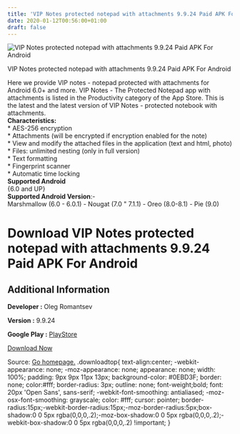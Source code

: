 ```yaml
---
title: 'VIP Notes protected notepad with attachments 9.9.24 Paid APK For Android'
date: 2020-01-12T00:56:00+01:00
draft: false
---
```


![VIP Notes protected notepad with attachments 9.9.24 Paid APK For Android](https://i1.wp.com/apkhome.net/wp-content/uploads/2020/01/VIP-Notes-protected-notepad-with-attachments-9.9.24-Paid.png "VIP Notes protected notepad with attachments 9.9.24 Paid APK For Android")

  

VIP Notes protected notepad with attachments 9.9.24 Paid APK For Android

Here we provide VIP notes - notepad protected with attachments for Android 6.0+ and more. VIP Notes - The Protected Notepad app with attachments is listed in the Productivity category of the App Store. This is the latest and the latest version of VIP Notes - protected notebook with attachments.  
**Characteristics:**  
\* AES-256 encryption  
\* Attachments (will be encrypted if encryption enabled for the note)  
\* View and modify the attached files in the application (text and html, photo)  
\* Files: unlimited nesting (only in full version)  
\* Text formatting  
\* Fingerprint scanner  
\* Automatic time locking  
**Supported Android**  
{6.0 and UP}  
**Supported Android Version**:-  
Marshmallow (6.0 - 6.0.1) - Nougat (7.0 " 7.1.1) - Oreo (8.0-8.1) - Pie (9.0)

Download VIP Notes protected notepad with attachments 9.9.24 Paid APK For Android
=================================================================================

Additional Information
----------------------

**Developer :** Oleg Romantsev

**Version :** 9.9.24

**Google Play :** [PlayStore](https://play.google.com/store/apps/details?id=com.OGR.vipnotesfull&hl=en)

  

[Download Now](https://store4app.co/post/vip-notes-protected-notepad-with-attachments-9-9-24-paid-apk-for-android_1578765080)

  
Source: [Go homepage.](https://store4app.co/post/vip-notes-protected-notepad-with-attachments-9-9-24-paid-apk-for-android_1578765080) .downloadtop{ text-align:center; -webkit-appearance: none; -moz-appearance: none; appearance: none; width: 100%; padding: 9px 9px 11px 13px; background-color: #0EBD3F; border: none; color:#fff; border-radius: 3px; outline: none; font-weight;bold; font: 20px 'Open Sans', sans-serif; -webkit-font-smoothing: antialiased; -moz-osx-font-smoothing: grayscale; color: #fff; cursor: pointer; border-radius:15px;-webkit-border-radius:15px;-moz-border-radius:5px;box-shadow:0 0 5px rgba(0,0,0,.2);-moz-box-shadow:0 0 5px rgba(0,0,0,.2);-webkit-box-shadow:0 0 5px rgba(0,0,0,.2) !important; }
